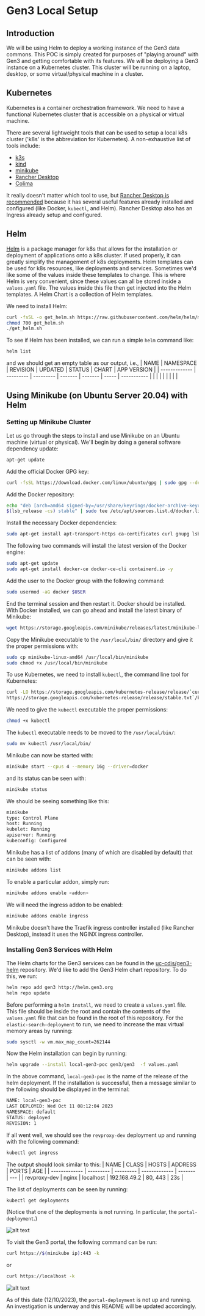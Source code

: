 # Gen3 Local Setup
## Introduction
We will be using Helm to deploy a working instance of the Gen3 data commons. This POC is simply created for purposes of "playing around" with Gen3 and getting comfortable with its features. We will be deploying a Gen3 instance on a Kubernetes cluster. This cluster will be running on a laptop, desktop, or some virtual/physical machine in a cluster.

## Kubernetes
Kubernetes is a container orchestration framework. We need to have a functional Kubernetes cluster that is accessible on a physical or virtual machine.   

There are several lightweight tools that can be used to setup a local k8s cluster ('k8s' is the abbreviation for Kubernetes). A non-exhaustive list of tools include:
- [k3s](https://k3s.io/)
- [kind](https://kind.sigs.k8s.io/)
- [minikube](https://minikube.sigs.k8s.io/docs/start/)
- [Rancher Desktop](https://rancherdesktop.io/)   
- [Colima](https://github.com/abiosoft/colima)   

It really doesn't matter which tool to use, but [Rancher Desktop is recommended](https://github.com/uc-cdis/gen3-helm/blob/master/docs/gen3_developer_environments.md#running-gen3-on-a-laptop-for-devs) because it has several useful features already installed and configured (like Docker, `kubectl`, and Helm). Rancher Desktop also has an Ingress already setup and configured.

## Helm
[Helm](https://helm.sh/) is a package manager for k8s that allows for the installation or deployment of applications onto a k8s cluster. If used properly, it can greatly simplify the management of k8s deployments. Helm templates can be used for k8s resources, like deployments and services. Sometimes we'd like some of the values inside these templates to change. This is where Helm is very convenient, since these values can all be stored inside a `values.yaml` file. The values inside this file then get injected into the Helm templates. A Helm Chart is a collection of Helm templates.  

We need to install Helm:
```bash
curl -fsSL -o get_helm.sh https://raw.githubusercontent.com/helm/helm/main/scripts/get-helm-3
chmod 700 get_helm.sh
./get_helm.sh
```
To see if Helm has been installed, we can run a simple `helm` command like:
```bash
helm list
```
and we should get an empty table as our output, i.e.,
| NAME          | NAMESPACE | REVISION  | UPDATED | STATUS  | CHART | APP VERSION |
| ------------- | --------- | --------- | ------- | ------- | ----- | ----------- |
|               |           |           |         |         |       |             |

## Using Minikube (on Ubuntu Server 20.04) with Helm
### Setting up Minikube Cluster
Let us go through the steps to install and use Minikube on an Ubuntu machine (virtual or physical). We'll begin by doing a general software dependency update:
```bash
apt-get update
```
Add the official Docker GPG key:
```bash
curl -fsSL https://download.docker.com/linux/ubuntu/gpg | sudo gpg --dearmor -o /usr/share/keyrings/docker-archive-keyring.gpg
```
Add the Docker repository:
```bash
echo "deb [arch=amd64 signed-by=/usr/share/keyrings/docker-archive-keyring.gpg] https://download.docker.com/linux/ubuntu \
$(lsb_release -cs) stable" | sudo tee /etc/apt/sources.list.d/docker.list &gt; /dev/null
```
Install the necessary Docker dependencies:
```bash
sudo apt-get install apt-transport-https ca-certificates curl gnupg lsb-release -y
```
The following two commands will install the latest version of the Docker engine:
```bash
sudo apt-get update
sudo apt-get install docker-ce docker-ce-cli containerd.io -y
```
Add the user to the Docker group  with the following command:
```bash
sudo usermod -aG docker $USER
```
End the terminal session and then restart it. Docker should be installed.   
With Docker installed, we can go ahead and install the latest binary of Minikube:
```bash
wget https://storage.googleapis.com/minikube/releases/latest/minikube-linux-amd64
```
Copy the Minikube executable to the `/usr/local/bin/` directory and give it the proper permissions with:
```bash
sudo cp minikube-linux-amd64 /usr/local/bin/minikube
sudo chmod +x /usr/local/bin/minikube
```
To use Kubernetes, we need to install `kubectl`, the command line tool for Kubernetes:
```bash
curl -LO https://storage.googleapis.com/kubernetes-release/release/`curl -s \
https://storage.googleapis.com/kubernetes-release/release/stable.txt`/bin/linux/amd64/kubectl
```
We need to give the `kubectl` executable the proper permissions:
```bash
chmod +x kubectl
```
The `kubectl` executable needs to be moved to the `/usr/local/bin/`:
```bash
sudo mv kubectl /usr/local/bin/
```
Minikube can now be started with:
```bash
minikube start --cpus 4 --memory 16g --driver=docker
```
and its status can be seen with:
```bash
minikube status
```
We should be seeing something like this:
```bash
minikube
type: Control Plane
host: Running
kubelet: Running
apiserver: Running
kubeconfig: Configured
```
Minikube has a list of addons (many of which are disabled by default) that can be seen with:
```bash
minikube addons list
```
To enable a particular addon, simply run:
```bash
minikube addons enable <addon>
```
We will need the ingress addon to be enabled:
```bash
minikube addons enable ingress
```
Minikube doesn't have the Traefik ingress controller installed (like Rancher Desktop), instead it uses the NGINX ingress controller. 

### Installing Gen3 Services with Helm
The Helm charts for the Gen3 services can be found in the [uc-cdis/gen3-helm](https://github.com/uc-cdis/gen3-helm.git) repository. We'd like to add the Gen3 Helm chart repository. To do this, we run:  

```bash
helm repo add gen3 http://helm.gen3.org
helm repo update
```
Before performing a `helm install`, we need to create a `values.yaml` file. This file should be inside the root and contain the contents of the `values.yaml` file that can be found in the root of this repository. For the `elastic-search-deployment` to run, we need to increase the max virtual memory areas by running:
```bash
sudo sysctl -w vm.max_map_count=262144
``` 
Now the Helm installation can begin by running:
```bash
helm upgrade --install local-gen3-poc gen3/gen3  -f values.yaml
```
In the above command, `local-gen3-poc` is the name of the release of the helm deployment. If the installation is successful, then a message similar to the following should be displayed in the terminal:
```bash
NAME: local-gen3-poc
LAST DEPLOYED: Wed Oct 11 08:12:04 2023
NAMESPACE: default
STATUS: deployed
REVISION: 1
```
If all went well, we should see the `revproxy-dev` deployment up and running with the following command:
```bash
kubectl get ingress
```
The output should look similar to this:
| NAME          | CLASS     | HOSTS     | ADDRESS       | PORTS   | AGE |
| ------------- | --------- | --------- | ------------- | ------- | --- |
| revproxy-dev  | nginx     | localhost | 192.168.49.2  | 80, 443 | 23s |

The list of deployments can be seen by running:
```bash
kubectl get deployments
```    
(Notice that one of the deployments is not running. In particular, the `portal-deployment`.)  

![alt text](/public/assets/images/local-gen3-deployments-with-portal-not-running.png "Gen3 services deployed (except for portal)")  

To visit the Gen3 portal, the following command can be run:
```bash
curl https://$(minikube ip):443 -k
```
or 
```bash
curl https://localhost -k
```
![alt text](/public/assets/images/portal-service-inaccessible.png "Portal service inaccessible")   

As of this date (12/10/2023), the `portal-deployment` is not up and running. An investigation is underway and this README will be updated accordingly.
